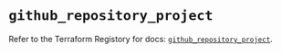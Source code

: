 # `github_repository_project`

Refer to the Terraform Registory for docs: [`github_repository_project`](https://registry.terraform.io/providers/integrations/github/5.40.0/docs/resources/repository_project).
